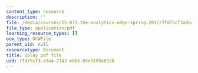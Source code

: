 ```yaml
---
content_type: resource
description: ''
file: /media/courses/15-071-the-analytics-edge-spring-2017/7fd75cf3a9a42143e0b605e9109a6528_35kwBJQwmLg.pdf
file_type: application/pdf
learning_resource_types: []
ocw_type: OCWFile
parent_uid: null
resourcetype: Document
title: 3play pdf file
uid: 7fd75cf3-a9a4-2143-e0b6-05e9109a6528
---
```


